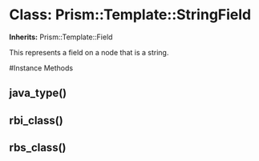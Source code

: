 # Class: Prism::Template::StringField
**Inherits:** Prism::Template::Field
    

This represents a field on a node that is a string.



#Instance Methods
## java_type() [](#method-i-java_type)

## rbi_class() [](#method-i-rbi_class)

## rbs_class() [](#method-i-rbs_class)

